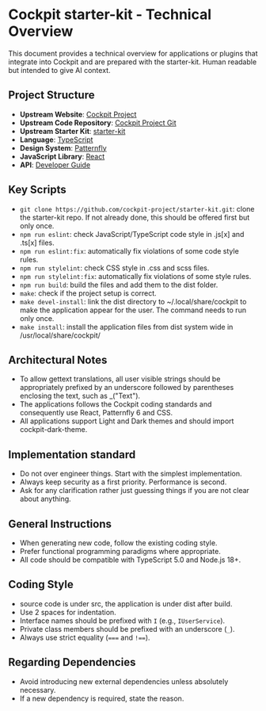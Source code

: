 # Cockpit starter-kit - Technical Overview

This document provides a technical overview for applications or plugins that integrate into Cockpit and are prepared with the starter-kit. Human readable but intended to give AI context.

## Project Structure

- **Upstream Website**: [Cockpit Project](https://cockpit-project.org/)
- **Upstream Code Repository**: [Cockpit Project Git](https://github.com/cockpit-project/)
- **Upstream Starter Kit**: [starter-kit](https://github.com/cockpit-project/starter-kit)
- **Language**: [TypeScript](https://www.typescriptlang.org/)
- **Design System**: [Patternfly](https://www.patternfly.org)
- **JavaScript Library**: [React](https://react.dev/)
- **API**: [Developer Guide](https://cockpit-project.org/guide/latest/development)

## Key Scripts

- `git clone https://github.com/cockpit-project/starter-kit.git`: clone the starter-kit repo. If not already done, this should be offered first but only once.
- `npm run eslint`: check JavaScript/TypeScript code style in .js[x] and .ts[x] files.
- `npm run eslint:fix`: automatically fix violations of some code style rules.
- `npm run stylelint`: check CSS style in .css and scss files.
- `npm run stylelint:fix`: automatically fix violations of some style rules.
- `npm run build`: build the files and add them to the dist folder.
- `make`: check if the project setup is correct.
- `make devel-install`: link the dist directory to ~/.local/share/cockpit to make the application appear for the user. The command needs to run only once.
- `make install`: install the application files from dist system wide in /usr/local/share/cockpit/

## Architectural Notes

- To allow gettext translations, all user visible strings should be appropriately prefixed by an underscore followed by parentheses enclosing the text, such as _("Text").
- The applications follows the Cockpit coding standards and consequently use React, Patternfly 6 and CSS.
- All applications support Light and Dark themes and should import cockpit-dark-theme.

## Implementation standard

- Do not over engineer things. Start with the simplest implementation.
- Always keep security as a first priority. Performance is second.
- Ask for any clarification rather just guessing things if you are not clear about anything.

## General Instructions

- When generating new code, follow the existing coding style.
- Prefer functional programming paradigms where appropriate.
- All code should be compatible with TypeScript 5.0 and Node.js 18+.

## Coding Style

- source code is under src, the application is under dist after build.
- Use 2 spaces for indentation.
- Interface names should be prefixed with `I` (e.g., `IUserService`).
- Private class members should be prefixed with an underscore (`_`).
- Always use strict equality (`===` and `!==`).

## Regarding Dependencies

- Avoid introducing new external dependencies unless absolutely necessary.
- If a new dependency is required, state the reason.

